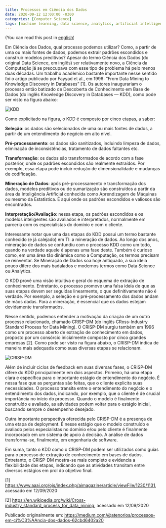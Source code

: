 ```yaml
---
title: Processos em Ciência dos Dados
date: 2020-09-12 12:00:00 -0300
categories: [Computer Science]
tags: [machine learning, data science, analytics, artificial intelligence, português]     
---
```


(You can read this post in [english](/posts/pt_ProcessosCienciaDados))

Em Ciência dos Dados, qual processo podemos utilizar? Como, a partir de uma ou mais fontes de dados, podemos extrair padrões escondidos e construir modelos preditivos? Apesar do termo Ciência dos Dados (do original Data Science, em inglês) ser relativamente novo, a Ciência da Computação já se preocupava com esse tipo de problema há pelo menos duas décadas. Um trabalho acadêmico bastante importante nesse sentido foi o artigo publicado por Fayyad et al., em 1996: “From Data Mining to Knowledge Discovery in Databases” [1]. Os autores inaugurariam o processo então batizado de Descoberta de Conhecimento em Base de Dados (do inglês Knowledge Discovery in Databases — KDD), como pode ser visto na figura abaixo:

![KDD](../../assets/img/posts/kdd.png)

Como explicitado na figura, o KDD é composto por cinco etapas, a saber:

**Seleção**: os dados são selecionados de uma ou mais fontes de dados, a partir de um entendimento do negócio em alto nível.

**Pré-processamento**: os dados são sanitizados, incluindo limpeza de dados, eliminação de inconsistências, tratamento de dados faltantes etc.

**Transformação**: os dados são transformados de acordo com a fase posterior, onde os padrões escondidos são realmente extraídos. Por exemplo, essa etapa pode incluir redução de dimensionalidade e mudanças de codificação.

**Mineração de Dados**: após pré-processamento e transformação dos dados, modelos preditivos ou de sumarização são construídos a partir da área da Inteligência Artificial conhecida como Aprendizagem de Máquinas ou mesmo da Estatística. É aqui onde os padrões escondidos e valiosos são encontrados.

**Interpretação/Avaliação**: nessa etapa, os padrões escondidos e os modelos inteligentes são avaliados e interpretados, normalmente em parceria com os especialistas do domínio e com o cliente.

Interessante notar que uma das etapas do KDD possui um termo bastante conhecido (e já calejado) em TI: a mineração de dados. Ao longo dos anos, mineração de dados se confundiu com o processo KDD como um todo, quando na verdade aquele é apenas uma fase deste. Também é curioso como, em uma área tão dinâmica como a Computação, os termos precisam se reinventar. Se Mineração de Dados soa hoje antiquado, a sua ideia pouco difere dos mais badalados e modernos termos como Data Science ou Analytics.

O KDD provê uma visão intuitiva e geral do esquema de extração de conhecimento. Entretanto, o processo promove uma falsa ideia de que as suas etapas devem ser seguidas linearmente, o que definitivamente não é verdade. Por exemplo, a seleção e o pré-processamento dos dados andam de mãos dadas. Para a mineração, é essencial que os dados estejam devidamente transformados.

Nesse sentido, podemos entender a motivação da criação de um outro processo relacionado, chamado CRISP-DM (do inglês CRoss-Industry Standard Process for Data Mining). O CRISP-DM surgiu também em 1996 como um processo aberto de extração de conhecimento em dados, proposto por um consórcio inicialmente composto por cinco grandes empresas [2]. Como pode ser visto na figura abaixo, o CRISP-DM indica de maneira mais adequada como suas diversas etapas se relacionam.

![CRISP-DM](../../assets/img/posts/crispdm.png)

Além de incluir ciclos de feedback em suas diversas fases, o CRISP-DM difere do KDD principalmente em dois aspectos. Primeiro, há uma etapa clara e específica para o importante estágio de entendimento do negócio. É nessa fase que as perguntas são feitas, que o cliente explicita suas necessidades. O processo transita entre o entendimento do negócio e o entendimento dos dados, indicando, por exemplo, que o cliente é de crucial importância no início do processo. Quando o modelo é finalmente construído e avaliado, as atividades podem voltar para o estágio inicial, buscando sempre o desempenho desejado.

Outra importante perspectiva oferecida pelo CRISP-DM é a presença de uma etapa de deployment. É nesse estágio que o modelo construído e avaliado pelos especialistas no domínio e/ou pelo cliente é finalmente incorporado em um sistema de apoio à decisão. A análise de dados transforma-se, finalmente, em engenharia de software.

Em suma, tanto o KDD como o CRISP-DM podem ser utilizados como guias para o processo de extração de conhecimento em bases de dados. Entretanto, o CRISP-DM mostra-se mais completo e evidencia a flexibilidade das etapas, indicando que as atividades transitam entre diversos estágios em prol do objetivo final.

[1] https://www.aaai.org/ojs/index.php/aimagazine/article/viewFile/1230/1131, acessado em 12/09/2020

[2] https://en.wikipedia.org/wiki/Cross-industry_standard_process_for_data_mining, acessado em 12/09/2020

Publicado originalmente em: https://medium.com/@atenorios/processos-em-ci%C3%AAncia-dos-dados-62cbd6402a20